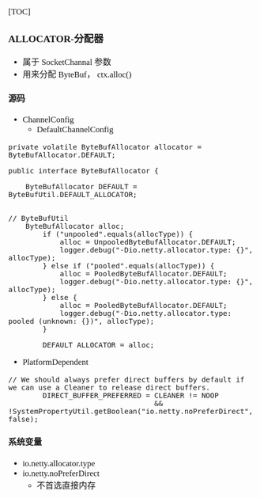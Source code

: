 <span  style="font-family: Simsun,serif; font-size: 17px; ">

[TOC]

### ALLOCATOR-分配器

- 属于 SocketChannal 参数
- 用来分配 ByteBuf， ctx.alloc()

#### 源码

- ChannelConfig
    - DefaultChannelConfig

~~~
private volatile ByteBufAllocator allocator = ByteBufAllocator.DEFAULT;

public interface ByteBufAllocator {

    ByteBufAllocator DEFAULT = ByteBufUtil.DEFAULT_ALLOCATOR;
    
    
// ByteBufUtil
    ByteBufAllocator alloc;
        if ("unpooled".equals(allocType)) {
            alloc = UnpooledByteBufAllocator.DEFAULT;
            logger.debug("-Dio.netty.allocator.type: {}", allocType);
        } else if ("pooled".equals(allocType)) {
            alloc = PooledByteBufAllocator.DEFAULT;
            logger.debug("-Dio.netty.allocator.type: {}", allocType);
        } else {
            alloc = PooledByteBufAllocator.DEFAULT;
            logger.debug("-Dio.netty.allocator.type: pooled (unknown: {})", allocType);
        }

        DEFAULT_ALLOCATOR = alloc;
~~~

- PlatformDependent

~~~
// We should always prefer direct buffers by default if we can use a Cleaner to release direct buffers.
        DIRECT_BUFFER_PREFERRED = CLEANER != NOOP
                                  && !SystemPropertyUtil.getBoolean("io.netty.noPreferDirect", false);
~~~

#### 系统变量

- io.netty.allocator.type
- io.netty.noPreferDirect
    -  不首选直接内存

</span>